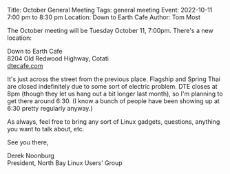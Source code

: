 Title: October General Meeting
Tags: general meeting
Event: 2022-10-11 7:00 pm to 8:30 pm
Location: Down to Earth Cafe
Author: Tom Most

The October meeting will be Tuesday October 11, 7:00pm.
There's a new location:

Down to Earth Cafe<br>
8204 Old Redwood Highway, Cotati<br>
[dtecafe.com](https://www.dtecafe.com/)

It's just across the street from the previous place.
Flagship and Spring Thai are closed indefinitely due to some sort of electric problem.
DTE closes at 8pm (though they let us hang out a bit longer last month), so I'm planning to get there around 6:30.
(I know a bunch of people have been showing up at 6:30 pretty regularly anyway.)

As always, feel free to bring any sort of Linux gadgets, questions, anything you want to talk about, etc.

See you there,

Derek Noonburg<br>
President, North Bay Linux Users' Group
